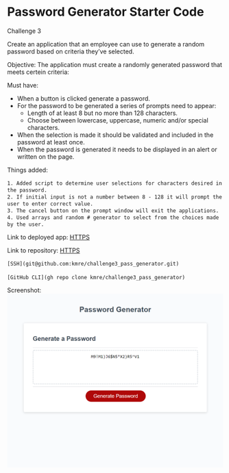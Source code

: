 # Password Generator Starter Code

Challenge 3

Create an application that an employee can use to generate a random password based on criteria they’ve selected.

Objective: 
The application must create a randomly generated password that meets certein criteria: 

 Must have:

- When a button is clicked generate a password.
 - For the password to be generated a series of prompts need to appear:
    - Length of at least 8 but no more than 128 characters.
    - Choose between lowercase, uppercase, numeric and/or special characters.
 - When the selection is made it should be validated and included in the password at least once.
 - When the password is generated it needs to be displayed in an alert or written on the page.

Things added:

    1. Added script to determine user selections for characters desired in the password.
    2. If initial input is not a number between 8 - 128 it will prompt the user to enter correct value.
    3. The cancel button on the prompt window will exit the applications.
    4. Used arrays and random # generator to select from the choices made by the user.


Link to deployed app:
    [HTTPS](https://kmre.github.io/challenge3_pass_generator/)

Link to repository:
    [HTTPS](https://github.com/kmre/challenge3_pass_generator.git)

    [SSH](git@github.com:kmre/challenge3_pass_generator.git)

    [GitHub CLI](gh repo clone kmre/challenge3_pass_generator)
    
Screenshot:
    ![WebPage Screenshot](./assets/images/screencapture.png?raw=true "Screenshot")


